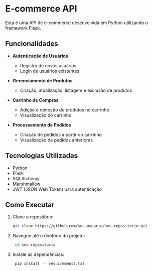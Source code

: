 # E-commerce API

Esta é uma API de e-commerce desenvolvida em Python utilizando o framework Flask.

## Funcionalidades

- **Autenticação de Usuários**
  - Registro de novos usuários
  - Login de usuários existentes

- **Gerenciamento de Produtos**
  - Criação, atualização, listagem e exclusão de produtos

- **Carrinho de Compras**
  - Adição e remoção de produtos no carrinho
  - Visualização do carrinho

- **Processamento de Pedidos**
  - Criação de pedidos a partir do carrinho
  - Visualização de pedidos anteriores

## Tecnologias Utilizadas

- Python
- Flask
- SQLAlchemy
- Marshmallow
- JWT (JSON Web Token) para autenticação

## Como Executar

1. Clone o repositório:
   ```bash
   git clone https://github.com/seu-usuario/seu-repositorio.git  
2. Navegue até o diretório do projeto:
   ```bash
    cd seu-repositorio
3. Instale as dependências:
   ```bash
    pip install -r requirements.txt
